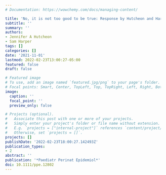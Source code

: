 ```yaml
---
# Documentation: https://wowchemy.com/docs/managing-content/

title: 'No, it is not too good to be true: Response by Hutcheon and Harper'
subtitle: ''
summary: ''
authors:
- Jennifer A Hutcheon
- Sam Harper
tags: []
categories: []
date: '2021-11-01'
lastmod: 2022-02-23T13:00:27-05:00
featured: false
draft: false

# Featured image
# To use, add an image named `featured.jpg/png` to your page's folder.
# Focal points: Smart, Center, TopLeft, Top, TopRight, Left, Right, BottomLeft, Bottom, BottomRight.
image:
  caption: ''
  focal_point: ''
  preview_only: false

# Projects (optional).
#   Associate this post with one or more of your projects.
#   Simply enter your project's folder or file name without extension.
#   E.g. `projects = ["internal-project"]` references `content/project/deep-learning/index.md`.
#   Otherwise, set `projects = []`.
projects: []
publishDate: '2022-02-23T18:00:27.142493Z'
publication_types:
- 2
abstract: ''
publication: '*Paediatr Perinat Epidemiol*'
doi: 10.1111/ppe.12802
---
```

